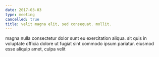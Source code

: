 ```yaml
---
date: 2017-03-03
type: meeting
cancelled: true
title: velit magna elit, sed consequat. mollit.
---
```

magna nulla consectetur dolor sunt eu exercitation aliqua. sit quis in voluptate officia dolore ut fugiat sint commodo ipsum pariatur. eiusmod esse aliquip amet, culpa velit